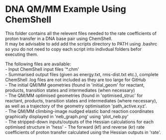 # DNA QM/MM Example Using ChemShell

This folder contains all the relevent files needed to the rate coefficients of proton transfer in a DNA base pair using ChemShell.</br>
It may be advisable to add add the scripts directory to PATH using .bashrc so you do not need to copy each script into indivdual folders befor executing them.</br>

The following files are available:</br>
\- Input ChemShell input files '\*.chm'</br>
\- Summarised output files (given as energy.txt, rms-dist.txt etc.), complete ChemShell .log files are not included as they are too large for GitHub</br>
\- The initial QM/MM geometries (found in 'initial\_geom' for reactant, products, transition states and intermediates (when necessary)</br>
\- The QM/MM optimised geometries (found in 'optimised\_struc' for reactant, products, transition states and intermediates (where necessary), as well as a trajectory of the geometry optimisation 'path\_active.xyz'.</br>
\- The QM/MM climbing-image nudged elastic band reaction coordinates graphically displayed in 'neb\_graph.png' using 'plot\_neb.py'</br>
\- The stripped\-down inputs/outputs of the Hessian calculations for each optimised structure in 'hess'
\- The forward (kf) and reverse (kr) rate coefficients of proton transfer calculated using the Hessian outputs in 'rate'.



